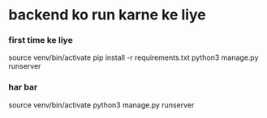 # backend ko run karne ke liye

### first time ke liye
source venv/bin/activate
pip install -r requirements.txt
python3 manage.py runserver

### har bar
source venv/bin/activate
python3 manage.py runserver